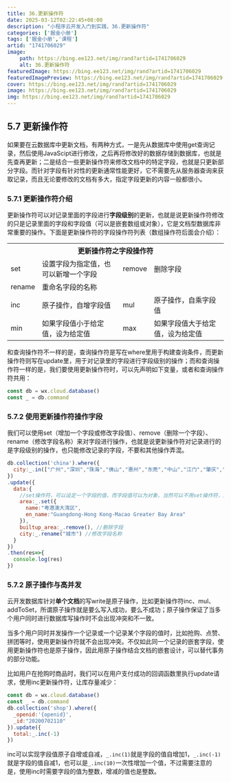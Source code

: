 ```yaml
---
title: 36.更新操作符
date: 2025-03-12T02:22:45+08:00
description: "小程序云开发入门到实践，36.更新操作符"
categories: ['掘金小册']
tags: ['掘金小册','课程']
artid: "1741706029"
image:
    path: https://bing.ee123.net/img/rand?artid=1741706029
    alt: 36.更新操作符
featuredImage: https://bing.ee123.net/img/rand?artid=1741706029
featuredImagePreview: https://bing.ee123.net/img/rand?artid=1741706029
cover: https://bing.ee123.net/img/rand?artid=1741706029
image: https://bing.ee123.net/img/rand?artid=1741706029
img: https://bing.ee123.net/img/rand?artid=1741706029
---
```


## 5.7 更新操作符
如果要在云数据库中更新文档，有两种方式，一是先从数据库中使用get查询记录，然后使用JavaScipt进行修改，之后再将修改好的数据存储到数据库，也就是先查再更新；二是结合一些更新操作符来修改文档中的特定字段，也就是只更新部分字段。而针对字段有针对性的更新通常性能更好，它不需要先从服务器查询来获取记录，而且无论要修改的文档有多大，指定字段更新的内容一般都很小。

### 5.7.1 更新操作符介绍
更新操作符可以对记录里面的字段进行**字段级别**的更新，也就是说更新操作符修改的只是记录里面的字段和字段值（可以是嵌套数组或对象），它是文档型数据库非常重要的操作。下面是更新操作符的字段操作符列表（数组操作符后面会介绍）：
<table class="table table-bordered table-striped">
<th style="text-align: center;" colspan="4">更新操作符之字段操作符</th>
</tr>
<tr><td>set</td><td>设置字段为指定值，也可以新增一个字段</td><td>remove</td><td>删除字段</td></tr>
<tr><td>rename</td><td>重命名字段的名称</td><td></td><td></td></tr>
<tr><td>inc</td><td>原子操作，自增字段值</td><td>mul</td><td>原子操作，自乘字段值</td></tr>
<tr><td>min</td><td>如果字段值小于给定值，设为给定值</td><td>max</td><td>如果字段值大于给定值，设为给定值</td></tr>
</tbody>
</table>

和查询操作符不一样的是，查询操作符是写在where里用于构建查询条件，而更新操作符则写在update里，用于对记录里的字段进行字段级别的操作；而和查询操作符一样的是，我们要使用更新操作符时，可以先声明如下变量，或者和查询操作符共用：
```javascript
const db = wx.cloud.database()
const _ = db.command
```

### 5.7.2 使用更新操作符操作字段
我们可以使用set（增加一个字段或修改字段值）、remove（删除一个字段）、rename（修改字段名称）来对字段进行操作，也就是说更新操作符对记录进行的是字段级别的操作，也只能修改记录的字段，不要和其他操作弄混。
```javascript
db.collection('china').where({
  city:_.in(["广州","深圳","珠海","佛山","惠州","东莞","中山","江门","肇庆","香港","澳门"])
})
.update({
  data:{
    //set操作符，可以设定一个字段的值，而字段值可以为对象，当然可以不用set操作符，直接赋值一个对象给字段
    area:_.set({    
      name:"粤港澳大湾区",
      en_name:"Guangdong-Hong Kong-Macao Greater Bay Area"
    }),
    builtup_area:_.remove(), //删除字段
    city:_.rename("城市") //修改字段名称
  }
})
.then(res=>{
  console.log(res)
})
```

### 5.7.2 原子操作与高并发
云开发数据库针对**单个文档**的写write是原子操作，比如更新操作符inc、mul、addToSet，所谓原子操作就是要么写入成功，要么不成功；原子操作保证了当多个用户同时进行数据库写操作时不会出现冲突和不一致。

当多个用户同时并发操作一个记录或一个记录某个字段的值时，比如抢购、点赞、拼团等时，使用更新操作符就不会出现冲突。不仅如此同一个记录的嵌套字段，使用更新操作符也是原子操作，因此用原子操作结合文档的嵌套设计，可以替代事务的部分功能。

比如用户在抢购时商品时，我们可以在用户支付成功的回调函数里执行update请求，使用inc更新操作符，让库存量减少：
```javascript
const db = wx.cloud.database()
const _ = db.command
db.collection('shop').where({
  _openid:'{openid}',
  _id:"20200702110"
}).update({
  total:_.inc(-1) 
})
```
inc可以实现字段值原子自增或自减，`_.inc(1)`就是字段的值自增加1，`_.inc(-1)`就是字段的值自减1，也可以是`_.inc(10)`一次性增加一个值，不过需要注意的是，使用inc时需要字段的值为整数，增减的值也是整数。